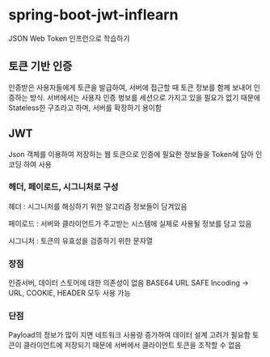 # spring-boot-jwt-inflearn
 JSON Web Token 인프런으로 학습하기

 ## 토큰 기반 인증
인증받은 사용자들에게 토큰을 발급하여, 서버에 접근할 때 토큰 정보를 함께 보내어 인증하는 방식. 서버에서는 사용자 인증 벙보를 세션으로 가지고 있을 필요가 없기 때문에 Stateless한 구조라고 하며, 서버를 확장하기 용이함

## JWT
Json 객체를 이용하여 저장하는 웹 토큰으로 인증에 필요한 정보들을 Token에 담아 인코딩 하여 사용

### 헤더, 페이로드, 시그니처로 구성
헤더 : 시그니처를 해싱하기 위한 알고리즘 정보들이 담겨있음

페이로드 : 서버와 클라이언트가 주고받는 시스템에 실제로 사용될 정보를 담고 있음

시그니처 : 토큰의 유효성을 검증하기 위한 문자열

### 장점 
인증서버, 데이터 스토어에 대한 의존성이 없음
BASE64 URL SAFE Incoding → URL, COOKIE, HEADER 모두 사용 가능

### 단점 
Payload의 정보가 많이 지면 네트워크 사용량 증가하여 데이터 설계 고려가 필요함
토큰이 클라이언트에 저장되기 때문에 서버에서 클라이언트 토큰을 조작할 수 없음
